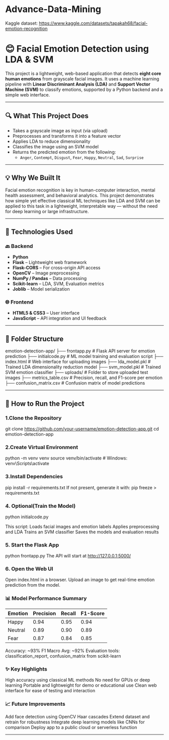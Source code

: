 # Advance-Data-Mining
Kaggle dataset: https://www.kaggle.com/datasets/tapakah68/facial-emotion-recognition

# 😊 Facial Emotion Detection using LDA & SVM

This project is a lightweight, web-based application that detects **eight core human emotions** from grayscale facial images. It uses a machine learning pipeline with **Linear Discriminant Analysis (LDA)** and **Support Vector Machine (SVM)** to classify emotions, supported by a Python backend and a simple web interface.

---

## 🔍 What This Project Does

- Takes a grayscale image as input (via upload)
- Preprocesses and transforms it into a feature vector
- Applies LDA to reduce dimensionality
- Classifies the image using an SVM model
- Returns the predicted emotion from the following:
  - `Anger`, `Contempt`, `Disgust`, `Fear`, `Happy`, `Neutral`, `Sad`, `Surprise`

---

## 💡 Why We Built It

Facial emotion recognition is key in human-computer interaction, mental health assessment, and behavioral analytics. This project demonstrates how simple yet effective classical ML techniques like LDA and SVM can be applied to this task in a lightweight, interpretable way — without the need for deep learning or large infrastructure.

---

## 🧰 Technologies Used

### 🔙 Backend
- **Python**
- **Flask** – Lightweight web framework
- **Flask-CORS** – For cross-origin API access
- **OpenCV** – Image preprocessing
- **NumPy / Pandas** – Data processing
- **Scikit-learn** – LDA, SVM, Evaluation metrics
- **Joblib** – Model serialization

### 🌐 Frontend
- **HTML5 & CSS3** – User interface
- **JavaScript** – API integration and UI feedback

---

## 📁 Folder Structure
emotion-detection-app/
├── frontapp.py # Flask API server for emotion prediction
├── initialcode.py # ML model training and evaluation script
├── index.html # Web interface for uploading images
├── lda_model.pkl # Trained LDA dimensionality reduction model
├── svm_model.pkl # Trained SVM emotion classifier
├── uploads/ # Folder to store uploaded test images
├── metrics_table.csv # Precision, recall, and F1-score per emotion
├── confusion_matrix.csv # Confusion matrix of model predictions


---

## 🚀 How to Run the Project

### 1.Clone the Repository
git clone https://github.com/your-username/emotion-detection-app.git
cd emotion-detection-app

### 2.Create Virtual Environment
python -m venv venv
source venv/bin/activate  # Windows: venv\Scripts\activate

### 3.Install Dependencies
pip install -r requirements.txt
If not present, generate it with:
pip freeze > requirements.txt

### 4. Optional(Train the Model)
python initialcode.py

This script:
Loads facial images and emotion labels
Applies preprocessing and LDA
Trains an SVM classifier
Saves the models and evaluation results

### 5. Start the Flask App
python frontapp.py
The API will start at http://127.0.0.1:5000/

### 6. Open the Web UI
Open index.html in a browser. Upload an image to get real-time emotion prediction from the model.

### 📊 Model Performance Summary
| Emotion   | Precision |  Recall  | F1-Score |
|----------|-----------|----------|-------|
|Happy|	0.94	|0.95|	0.94	|
|Neutral |	0.89 |	0.90	| 0.89	|
|Fear|	0.87	|0.84	| 0.85|

Accuracy: ~93%
F1 Macro Avg: ~92%
Evaluation tools: classification_report, confusion_matrix from scikit-learn

### ✨ Key Highlights
High accuracy using classical ML methods
No need for GPUs or deep learning
Portable and lightweight for demo or educational use
Clean web interface for ease of testing and interaction

### 📈 Future Improvements
Add face detection using OpenCV Haar cascades
Extend dataset and retrain for robustness
Integrate deep learning models like CNNs for comparison
Deploy app to a public cloud or serverless function


---

